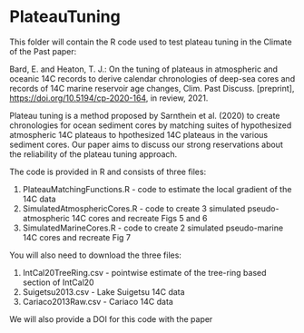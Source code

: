 # PlateauTuning

This folder will contain the R code used to test plateau tuning in the Climate of the Past paper:

Bard, E. and Heaton, T. J.: On the tuning of plateaus in atmospheric and oceanic 14C records to derive calendar chronologies of deep-sea cores and records of 14C marine reservoir age changes, Clim. Past Discuss. [preprint], https://doi.org/10.5194/cp-2020-164, in review, 2021.

Plateau tuning is a method proposed by Sarnthein et al. (2020) to create chronologies for ocean sediment cores by matching suites of hypothesized atmospheric 14C plateaus to hpothesized 14C plateaus in the various sediment cores. Our paper aims to discuss our strong reservations about the reliability of the plateau tuning approach.

The code is provided in R and consists of three files:

1) PlateauMatchingFunctions.R - code to estimate the local gradient of the 14C data  
2) SimulatedAtmosphericCores.R - code to create 3 simulated pseudo-atmospheric 14C cores and recreate Figs 5 and 6  
3) SimulatedMarineCores.R - code to create 2 simulated pseudo-marine 14C cores and recreate Fig 7 

You will also need to download the three files:

1) IntCal20TreeRing.csv - pointwise estimate of the tree-ring based section of IntCal20 
2) Suigetsu2013.csv - Lake Suigetsu 14C data 
3) Cariaco2013Raw.csv - Cariaco 14C data

We will also provide a DOI for this code with the paper

